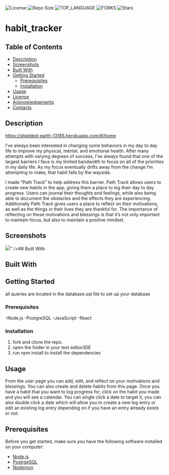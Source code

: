 ![License](https://img.shields.io/github/license/cplson/habit-tracker.svg?style=for-the-badge) ![Repo Size](https://img.shields.io/github/languages/code-size/cplson/habit-tracker.svg?style=for-the-badge) ![TOP_LANGUAGE](https://img.shields.io/github/languages/top/cplson/habit-tracker.svg?style=for-the-badge) ![FORKS](https://img.shields.io/github/forks/cplson/habit-tracker.svg?style=for-the-badge&social) ![Stars](https://img.shields.io/github/stars/cplson/habit-tracker.svg?style=for-the-badge)
    
# habit_tracker

## Table of Contents

- [Description](#description)
- [Screenshots](#screenshots)
- [Built With](#built-with)
- [Getting Started](#getting-started)
  - [Prerequisites](#prerequisites)
  - [Installation](#installation)
- [Usage](#usage)
- [License](#license)
- [Acknowledgements](#acknowledgements)
- [Contacts](#contacts)

## Description

https://shielded-earth-13185.herokuapp.com/#/home

I’ve always been interested in changing some behaviors in my day to day life to improve my physical, mental, and emotional health. After many attempts with varying degrees of success, I’ve always found that one of the largest barriers I face is my limited bandwidth to focus on all of the priorities in my daily life. As my focus eventually drifts away from the change I’m attempting to make, that habit falls by the wayside. 

I made “Path Track” to help address this barrier. Path Track allows users to create new habits in the app, giving them a place to log their day to day progress. Users can journal their thoughts and feelings, while also being able to document the obstacles and the effects they are experiencing. Additionally Path Track gives users a place to reflect on their motivations, as well as the things in their lives they are thankful for. The importance of reflecting on these motivations and blessings is that it’s not only important to maintain focus, but also to maintain a positive mindset.

## Screenshots
<img src="/Users/james/Prime/Tier-3/solo/habit-tracker/public/calendar.png" />" />## Built With

## Built With


## Getting Started

all queries are located in the database.sql file to set up your database

### Prerequisites

-Node.js
-PostgreSQL
-JavaScript
-React

### Installation

1. fork and clone the repo. 
2. open the folder in your text editor/IDE
3. run npm install to install the dependencies

## Usage

From the user page you can add, edit, and reflect on your motivations and blessings. You can also create and delete habits from this page. Once you have a habit that you want to log progress for, click on the habit you made and you will see a calendar. You can single click a date to target it, you can also double click a date which will allow you to create a new log entry or edit an existing log entry depending on if you have an entry already exists or not.

## Prerequisites

Before you get started, make sure you have the following software installed on your computer:

- [Node.js](https://nodejs.org/en/)
- [PostrgeSQL](https://www.postgresql.org/)
- [Nodemon](https://nodemon.io/)


